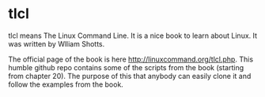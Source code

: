 # tlcl

tlcl means The Linux Command Line. It is a nice book to learn about Linux. It was written by Wlliam Shotts. 

The official page of the book is here http://linuxcommand.org/tlcl.php. 
This humble github repo contains some of the scripts from the book (starting from chapter 20). The purpose of this that anybody can easily clone it and follow the examples from the book.


